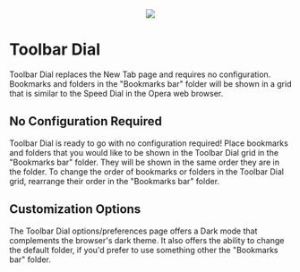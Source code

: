 <div style="text-align:center"><img src ="https://github.com/lucaseverett/toolbar-dial-chrome/blob/master/DefaultDark.png" /></div>

# Toolbar Dial

Toolbar Dial replaces the New Tab page and requires no configuration. Bookmarks and folders in the "Bookmarks bar" folder will be shown in a grid that is similar to the Speed Dial in the Opera web browser.

## No Configuration Required

Toolbar Dial is ready to go with no configuration required! Place bookmarks and folders that you would like to be shown in the Toolbar Dial grid in the "Bookmarks bar" folder. They will be shown in the same order they are in the folder. To change the order of bookmarks or folders in the Toolbar Dial grid, rearrange their order in the "Bookmarks bar" folder.

## Customization Options

The Toolbar Dial options/preferences page offers a Dark mode that complements the browser's dark theme. It also offers the ability to change the default folder, if you'd prefer to use something other the "Bookmarks bar" folder.
